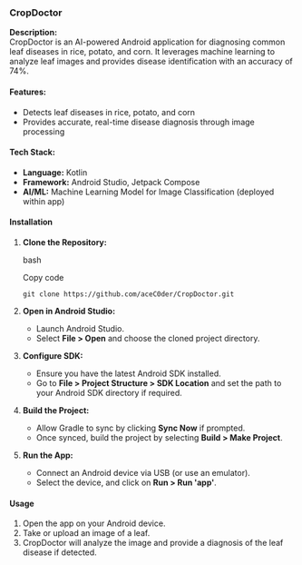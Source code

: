 ### CropDoctor

**Description:**\
CropDoctor is an AI-powered Android application for diagnosing common leaf diseases in rice, potato, and corn. It leverages machine learning to analyze leaf images and provides disease identification with an accuracy of 74%.

#### Features:

-   Detects leaf diseases in rice, potato, and corn
-   Provides accurate, real-time disease diagnosis through image processing

#### Tech Stack:

-   **Language:** Kotlin
-   **Framework:** Android Studio, Jetpack Compose
-   **AI/ML:** Machine Learning Model for Image Classification (deployed within app)

#### Installation

1.  **Clone the Repository:**

    bash

    Copy code

    `git clone https://github.com/aceC0der/CropDoctor.git`

2.  **Open in Android Studio:**

    -   Launch Android Studio.
    -   Select **File > Open** and choose the cloned project directory.
3.  **Configure SDK:**

    -   Ensure you have the latest Android SDK installed.
    -   Go to **File > Project Structure > SDK Location** and set the path to your Android SDK directory if required.
4.  **Build the Project:**

    -   Allow Gradle to sync by clicking **Sync Now** if prompted.
    -   Once synced, build the project by selecting **Build > Make Project**.
5.  **Run the App:**

    -   Connect an Android device via USB (or use an emulator).
    -   Select the device, and click on **Run > Run 'app'**.

#### Usage

1.  Open the app on your Android device.
2.  Take or upload an image of a leaf.
3.  CropDoctor will analyze the image and provide a diagnosis of the leaf disease if detected.
